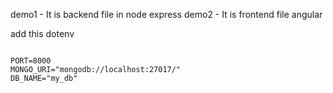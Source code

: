 demo1 - It is backend file in node express
demo2 - It is frontend file angular

add this dotenv

```.env

PORT=8000
MONGO_URI="mongodb://localhost:27017/"
DB_NAME="my_db"
```

